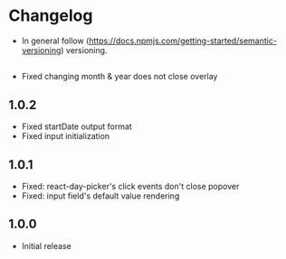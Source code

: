 # Changelog

* In general follow (https://docs.npmjs.com/getting-started/semantic-versioning) versioning.

## <next>
* Fixed changing month & year does not close overlay

## 1.0.2
* Fixed startDate output format
* Fixed input initialization

## 1.0.1
* Fixed: react-day-picker's click events don't close popover
* Fixed: input field's default value rendering

## 1.0.0
* Initial release
